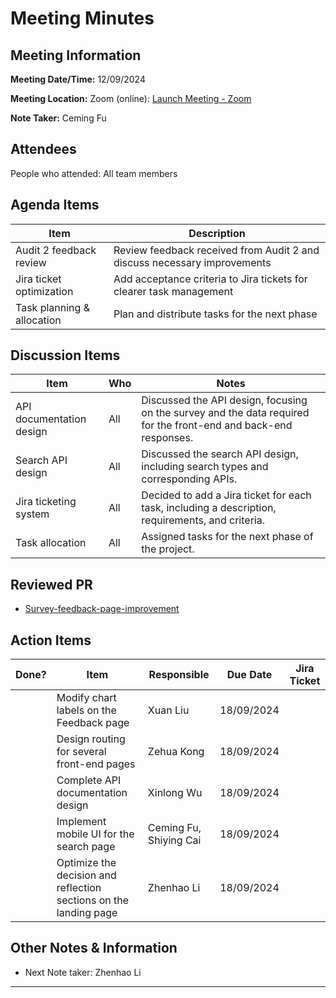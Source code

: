 # Meeting Minutes

## Meeting Information

**Meeting Date/Time:** 12/09/2024

**Meeting Location:** Zoom (online): [Launch Meeting - Zoom](https://anu.zoom.us/j/82320892529?pwd=r1sFRKhalHhXKuCi4eFE72RrBUwuor.1)

**Note Taker:** Ceming Fu

## Attendees

People who attended: All team members

## Agenda Items

| Item                     | Description                                                             |
| ------------------------ | ----------------------------------------------------------------------- |
| Audit 2 feedback review   | Review feedback received from Audit 2 and discuss necessary improvements |
| Jira ticket optimization | Add acceptance criteria to Jira tickets for clearer task management| 
| Task planning & allocation | Plan and distribute tasks for the next phase                           |

## Discussion Items

| Item                                | Who | Notes                                                         |
| ----------------------------------- | --- | -------------------------------------------------------------- |
| API documentation design            | All | Discussed the API design, focusing on the survey and the data required for the front-end and back-end responses. |
| Search API design                   | All | Discussed the search API design, including search types and corresponding APIs. |
| Jira ticketing system               | All | Decided to add a Jira ticket for each task, including a description, requirements, and criteria. |
| Task allocation                     | All | Assigned tasks for the next phase of the project.               |

## Reviewed PR

- [Survey-feedback-page-improvement](https://github.com/24-S1-2-C-Moral-Decisions/moral-front-end/pull/25)

## Action Items

| Done? | Item                                             | Responsible       | Due Date     | Jira Ticket |
| ----- | ------------------------------------------------ | ----------------- | ------------ | ----------- |
|       | Modify chart labels on the Feedback page         |     Xuan Liu              |    18/09/2024          |             |
|       | Design routing for several front-end pages       |     Zehua Kong              |   18/09/2024            |             |
|       | Complete API documentation design                |     Xinlong Wu              |   18/09/2024            |             |
|       | Implement mobile UI for the search page          |     Ceming Fu, Shiying Cai              |    18/09/2024           |             |
|       | Optimize the decision and reflection sections on the landing page |    Zhenhao Li               |    18/09/2024           |             |

## Other Notes & Information

- Next Note taker: Zhenhao Li

---
